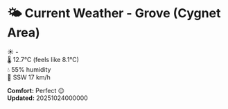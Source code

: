 # 🌤️ Current Weather - Grove (Cygnet Area)

☀️ **-**  
🌡️ 12.7°C (feels like 8.1°C)  
💧 55% humidity  
💨 SSW 17 km/h  

**Comfort:** Perfect 😌  
**Updated:** 20251024000000
